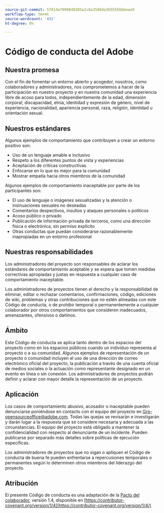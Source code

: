 ```yaml
---
source-git-commit: 57814a7090848305a1c8a3588de3655556bbeae9
workflow-type: tm+mt
source-wordcount: '431'
ht-degree: 0%

---
```

# Código de conducta del Adobe

## Nuestra promesa

Con el fin de fomentar un entorno abierto y acogedor, nosotros, como colaboradores y administradores, nos comprometemos a hacer de la participación en nuestro proyecto y en nuestra comunidad una experiencia libre de acoso para todos, independientemente de la edad, dimensión corporal, discapacidad, etnia, identidad y expresión de género, nivel de experiencia, nacionalidad, apariencia personal, raza, religión, identidad u orientación sexual.

## Nuestros estándares

Algunos ejemplos de comportamiento que contribuyen a crear un entorno positivo son:

* Uso de un lenguaje amable e inclusivo
* Respeto a los diferentes puntos de vista y experiencias
* Aceptación de críticas constructivas
* Enfocarse en lo que es mejor para la comunidad
* Mostrar empatía hacia otros miembros de la comunidad

Algunos ejemplos de comportamiento inaceptable por parte de los participantes son:

* El uso de lenguaje o imágenes sexualizadas y la atención o insinuaciones sexuales no deseadas
* Comentarios despectivos, insultos y ataques personales o políticos
* Acoso público o privado
* Publicación de información privada de terceros, como una dirección física o electrónica, sin permiso explícito
* Otras conductas que puedan considerarse razonablemente inapropiadas en un entorno profesional

## Nuestras responsabilidades

Los administradores del proyecto son responsables de aclarar los estándares de comportamiento aceptable y se espera que tomen medidas correctivas apropiadas y justas en respuesta a cualquier caso de comportamiento inaceptable.

Los administradores de proyectos tienen el derecho y la responsabilidad de eliminar, editar o rechazar comentarios, confirmaciones, código, ediciones de wiki, problemas y otras contribuciones que no estén alineadas con este Código de conducta, o de prohibir temporal o permanentemente a cualquier colaborador por otros comportamientos que consideren inadecuados, amenazantes, ofensivos o dañinos.

## Ámbito

Este Código de conducta se aplica tanto dentro de los espacios del proyecto como en los espacios públicos cuando un individuo representa al proyecto o a su comunidad. Algunos ejemplos de representación de un proyecto o comunidad incluyen el uso de una dirección de correo electrónico oficial del proyecto, la publicación a través de una cuenta oficial de medios sociales o la actuación como representante designado en un evento en línea o sin conexión. Los administradores de proyectos podrán definir y aclarar con mayor detalle la representación de un proyecto.

## Aplicación

Los casos de comportamiento abusivo, acosador o inaceptable pueden denunciarse poniéndose en contacto con el equipo del proyecto en Grp-opensourceoffice@adobe.com. Todas las quejas se revisarán e investigarán y darán lugar a la respuesta que se considere necesaria y adecuada a las circunstancias. El equipo del proyecto está obligado a mantener la confidencialidad con respecto al denunciante de un incidente.
Pueden publicarse por separado más detalles sobre políticas de ejecución específicas.

Los administradores de proyectos que no sigan o apliquen el Código de conducta de buena fe pueden enfrentarse a repercusiones temporales o permanentes según lo determinen otros miembros del liderazgo del proyecto.

## Atribución

El presente Código de conducta es una adaptación de la [Pacto del colaborador](https://contributor-covenant.org), versión 1.4, disponible en [https://contributor-covenant.org/version/1/4](https://contributor-covenant.org/version/1/4/)
